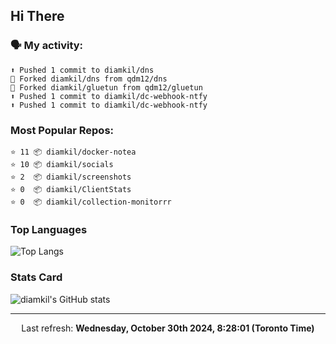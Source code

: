 ## Hi There

### 🗣 My activity:

```
⬆️ Pushed 1 commit to diamkil/dns
🍴 Forked diamkil/dns from qdm12/dns
🍴 Forked diamkil/gluetun from qdm12/gluetun
⬆️ Pushed 1 commit to diamkil/dc-webhook-ntfy
⬆️ Pushed 1 commit to diamkil/dc-webhook-ntfy
```

### Most Popular Repos:

```
⭐️ 11 📦 diamkil/docker-notea
⭐️ 10 📦 diamkil/socials
⭐️ 2  📦 diamkil/screenshots
⭐️ 0  📦 diamkil/ClientStats
⭐️ 0  📦 diamkil/collection-monitorrr
```

### Top Languages

![Top Langs](https://github-readme-stats.vercel.app/api/top-langs/?username=diamkil&layout=compact&langs_count=10)

### Stats Card

![diamkil's GitHub stats](https://github-readme-stats.vercel.app/api?username=diamkil&count_private=true&show_icons=true)

---

<p align="center">
  Last refresh: 
  <b>Wednesday, October 30th 2024, 8:28:01 (Toronto Time)</b>
</p>
